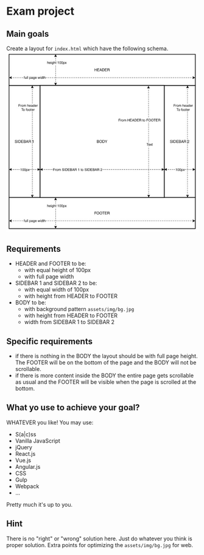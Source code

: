 # Exam project

## Main goals
Create a layout for `index.html` which have the following schema. 
![Background pattern](./docs/schema.jpg)

## Requirements
- HEADER and FOOTER to be:
    - with equal height of 100px
    - with full page width
- SIDEBAR 1 and SIDEBAR 2 to be:
    - with equal width of 100px
    - with height from HEADER to FOOTER
- BODY to be:
    - with background pattern `assets/img/bg.jpg`
    - with height from HEADER to FOOTER
    - width from SIDEBAR 1 to SIDEBAR 2

## Specific requirements
- if there is nothing in the BODY the layout should be with full page height. The FOOTER will be on the bottom of the page and the BODY will not be scrollable.
- if there is more content inside the BODY the entire page gets scrollable as usual and the FOOTER will be visible when the page is scrolled at the bottom.

## What yo use to achieve your goal?
WHATEVER you like!
You may use:
- S(a|c)ss
- Vanilla JavaScript
- jQuery
- React.js
- Vue.js
- Angular.js
- CSS
- Gulp
- Webpack
- ...

Pretty much it's up to you.

## Hint
There is no "right" or "wrong" solution here. Just do whatever you think is proper solution.
Extra points for optimizing the `assets/img/bg.jpg` for web.
